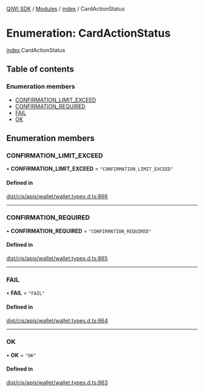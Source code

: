 [QIWI SDK](../README.md) / [Modules](../modules.md) / [index](../modules/index.md) / CardActionStatus

# Enumeration: CardActionStatus

[index](../modules/index.md).CardActionStatus

## Table of contents

### Enumeration members

- [CONFIRMATION\_LIMIT\_EXCEED](index.CardActionStatus.md#confirmation_limit_exceed)
- [CONFIRMATION\_REQUIRED](index.CardActionStatus.md#confirmation_required)
- [FAIL](index.CardActionStatus.md#fail)
- [OK](index.CardActionStatus.md#ok)

## Enumeration members

### CONFIRMATION\_LIMIT\_EXCEED

• **CONFIRMATION\_LIMIT\_EXCEED** = `"CONFIRMATION_LIMIT_EXCEED"`

#### Defined in

[dist/cjs/apis/wallet/wallet.types.d.ts:866](https://github.com/AlexXanderGrib/node-qiwi-sdk/blob/87e5174/dist/cjs/apis/wallet/wallet.types.d.ts#L866)

___

### CONFIRMATION\_REQUIRED

• **CONFIRMATION\_REQUIRED** = `"CONFIRMATION_REQUIRED"`

#### Defined in

[dist/cjs/apis/wallet/wallet.types.d.ts:865](https://github.com/AlexXanderGrib/node-qiwi-sdk/blob/87e5174/dist/cjs/apis/wallet/wallet.types.d.ts#L865)

___

### FAIL

• **FAIL** = `"FAIL"`

#### Defined in

[dist/cjs/apis/wallet/wallet.types.d.ts:864](https://github.com/AlexXanderGrib/node-qiwi-sdk/blob/87e5174/dist/cjs/apis/wallet/wallet.types.d.ts#L864)

___

### OK

• **OK** = `"OK"`

#### Defined in

[dist/cjs/apis/wallet/wallet.types.d.ts:863](https://github.com/AlexXanderGrib/node-qiwi-sdk/blob/87e5174/dist/cjs/apis/wallet/wallet.types.d.ts#L863)
